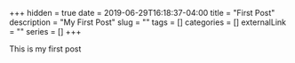 +++ 
hidden = true
date = 2019-06-29T16:18:37-04:00
title = "First Post"
description = "My First Post"
slug = "" 
tags = []
categories = []
externalLink = ""
series = []
+++

This is my first post

